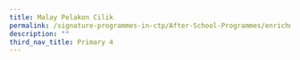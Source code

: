 ```yaml
---
title: Malay Pelakon Cilik
permalink: /signature-programmes-in-ctp/After-School-Programmes/enrichment/p4/malay-pelakon-cilik/
description: ""
third_nav_title: Primary 4
---
```


